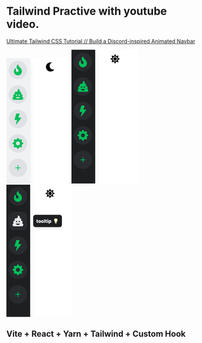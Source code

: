 # Tailwind Practive with youtube video.

[Ultimate Tailwind CSS Tutorial // Build a Discord-inspired Animated Navbar](https://www.youtube.com/watch?v=pfaSUYaSgRo)

![Screenshot](/public/1.png)
![Screenshot 2](/public/2.png)
![Screenshot 3](/public/3.png)

## Vite + React + Yarn + Tailwind + Custom Hook
